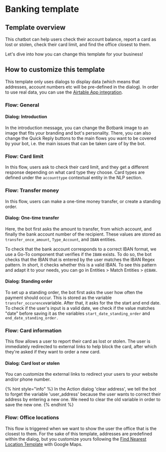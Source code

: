 # Banking template

## Template overview

This chatbot can help users check their account balance, report a card as lost or stolen, check their card limit, and find the office closest to them.&#x20;

Let's dive into how you can change this template for your business!

## How to customize this template

This template only uses dialogs to display data (which means that addresses, account numbers etc will be pre-defined in the dialog). In order to use real data, you can use the [Airtable App integration](https://docs.chatlayer.ai/integrations/app-integrations/airtable-app-integration).&#x20;

### Flow: General

#### Dialog: Introduction

In the introduction message, you can change the Botbank image to an image that fits your branding and bot's personality. There, you can also change the Quick Reply buttons to the main flows you want to be covered by your bot, i.e. the main issues that can be taken care of by the bot.

### Flow: Card limit

In this flow, users ask to check their card limit, and they get a different response depending on what card type they choose. Card types are defined under the `accounttype` contextual entity in the NLP section.

### Flow: Transfer money

In this flow, users can make a one-time money transfer, or create a standing order.

#### Dialog: One-time transfer

Here, the bot first asks the amount to transfer, from which account, and finally the bank account number of the recipient. These values are stored as `transfer_once_amount`, `Type_Account`, and `IBAN` entities.&#x20;

To check that the bank account corresponds to a correct IBAN format, we use a Go-To component that verifies if the `IBAN` exists. To do so, the bot checks that the IBAN that is entered by the user matches the IBAN Regex pattern. In short, it checks whether this is a valid IBAN. To see this pattern and adapt it to your needs, you can go in Entities > Match Entities > `@IBAN.`

#### Dialog: Standing order

To set up a standing order, the bot first asks the user how often the payment should occur. This is stored as the variable `transfer_occurence`variable. After that, it asks for the the start and end date. To check if the user's input is a valid date, we check if the value matches "date" before saving it as the variables `start_date_standing_order` and `end_date_standing_order.`

### Flow: Card information

This flow allows a user to report their card as lost or stolen. The user is immediately redirected to external links to help block the card, after which they're asked if they want to order a new card.

#### Dialog: Card lost or stolen

You can customize the external links to redirect your users to your website and/or phone number.&#x20;

{% hint style="info" %}
In the Action dialog 'clear address', we tell the bot to forget the variable 'user\_address' because the user wants to correct their address by entering a new one. We need to clear the old variable in order to save the new one.
{% endhint %}

### Flow: Office locations

This flow is triggered when we want to show the user the office that is the closest to them. For the sake of this template, addresses are predefined within the dialog, but you customize yours following the [Find Nearest Location Template](https://docs.chatlayer.ai/tips-and-best-practices/bot-templates/use-case-templates/template-find-nearest-location) with Google Maps.





